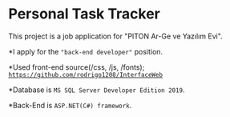 <h1>Personal Task Tracker</h1>

This project is a job application for "PITON Ar-Ge ve Yazılım Evi".

                        
*I apply for the <code>"back-end developer"</code> position. 
                            
*Used front-end source(/css, /js, /fonts); <code>https://github.com/rodrigo1208/InterfaceWeb</code>
                            
*Database is <code>MS SQL Server Developer Edition 2019</code>.
                            
*Back-End is <code>ASP.NET(C#) framework</code>.
